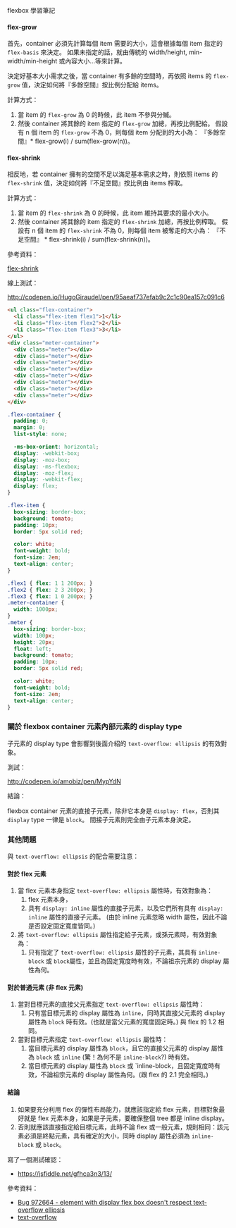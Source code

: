 flexbox 學習筆記

#### flex-grow

首先，container 必須先計算每個 item 需要的大小，這會根據每個 item 指定的 `flex-basis` 來決定。
如果未指定的話，就由傳統的 width/height, min-width/min-height 或內容大小...等來計算。

決定好基本大小需求之後，當 container 有多餘的空間時，再依照 items 的 `flex-grow` 值，決定如何將『多餘空間』按比例分配給 items。

計算方式：

1. 當 item 的 `flex-grow` 為 0 的時候，此 item 不參與分贓。
2. 然後 container 將其餘的 item 指定的 `flex-grow` 加總，再按比例配給。
  假設有 n 個 item 的 `flex-grow` 不為 0，則每個 item 分配到的大小為： 『多餘空間』* flex-grow(i) / sum(flex-grow(n))。

#### flex-shrink

相反地，若 container 擁有的空間不足以滿足基本需求之時，則依照 items 的 `flex-shrink` 值，決定如何將『不足空間』按比例由 items 榨取。

計算方式：

1. 當 item 的 `flex-shrink` 為 0 的時候，此 item 維持其要求的最小大小。
2. 然後 container 將其餘的 item 指定的 `flex-shrink` 加總，再按比例榨取。
  假設有 n 個 item 的 `flex-shrink` 不為 0，則每個 item 被奪走的大小為： 『不足空間』 * flex-shrink(i) / sum(flex-shrink(n))。

參考資料：

[flex-shrink](https://css-tricks.com/almanac/properties/f/flex-shrink/)

線上測試：

http://codepen.io/HugoGiraudel/pen/95aeaf737efab9c2c1c90ea157c091c6

```html
<ul class="flex-container">
  <li class="flex-item flex1">1</li>
  <li class="flex-item flex2">2</li>
  <li class="flex-item flex3">3</li>
</ul>
<div class="meter-container">
  <div class="meter"></div>
  <div class="meter"></div>
  <div class="meter"></div>
  <div class="meter"></div>
  <div class="meter"></div>
  <div class="meter"></div>
  <div class="meter"></div>
  <div class="meter"></div>
</div>
```

```css
.flex-container {
  padding: 0;
  margin: 0;
  list-style: none;

  -ms-box-orient: horizontal;
  display: -webkit-box;
  display: -moz-box;
  display: -ms-flexbox;
  display: -moz-flex;
  display: -webkit-flex;
  display: flex;
}

.flex-item {
  box-sizing: border-box;
  background: tomato;
  padding: 10px;
  border: 5px solid red;

  color: white;
  font-weight: bold;
  font-size: 2em;
  text-align: center;
}

.flex1 { flex: 1 1 200px; }
.flex2 { flex: 2 3 200px; }
.flex3 { flex: 1 0 200px; }
.meter-container {
  width: 1000px;
}
.meter {
  box-sizing: border-box;
  width: 100px;
  height: 20px;
  float: left;
  background: tomato;
  padding: 10px;
  border: 5px solid red;

  color: white;
  font-weight: bold;
  font-size: 2em;
  text-align: center;
}
```

### 關於 flexbox container 元素內部元素的 display type

子元素的 display type 會影響到後面介紹的 `text-overflow: ellipsis` 的有效對象。

測試：

http://codepen.io/amobiz/pen/MypYdN

結論：

flexbox container 元素的直接子元素，除非它本身是 `display: flex`，否則其 `display` type 一律是 `block`。
間接子元素則完全由子元素本身決定。


### 其他問題

與 `text-overflow: ellipsis` 的配合需要注意：

#### 對於 flex 元素

1. 當 flex 元素本身指定 `text-overflow: ellipsis` 屬性時，有效對象為：
	1. flex 元素本身，
	2. 具有 `display: inline` 屬性的直接子元素，以及它們所有具有 `display: inline` 屬性的直接子元素。
 		(由於 inline 元素忽略 width 屬性，因此不論是否設定固定寬度皆同。)
2. 將 `text-overflow: ellipsis` 屬性指定給子元素，或孫元素時，有效對象為：
	1. 只有指定了 `text-overflow: ellipsis` 屬性的子元素，其具有 `inline-block` 或 `block`屬性，並且為固定寬度時有效，不論祖宗元素的 display 屬性為何。

#### 對於普通元素 (非  flex 元素)

1. 當對目標元素的直接父元素指定 `text-overflow: ellipsis` 屬性時：
	1. 只有當目標元素的 display 屬性為 `inline`，同時其直接父元素的 display 屬性為 `block` 時有效。(也就是當父元素的寬度固定時。) 與 flex 的 1.2 相同。
2. 當對目標元素指定 `text-overflow: ellipsis` 屬性時：
	1. 當目標元素的 display 屬性為 `block`，且它的直接父元素的 display 屬性為 `block` 或 `inline` (驚！為何不是 `inline-block`?) 時有效。
	2. 當目標元素的 display 屬性為 `block` 或 `inline-block，且固定寬度時有效，不論祖宗元素的 display 屬性為何。(跟 flex 的 2.1 完全相同。)

#### 結論

1. 如果要充分利用 flex 的彈性布局能力，就應該指定給 flex 元素，目標對象最好就是 flex 元素本身，如果是子元素，要確保整個 tree 都是 inline display。
2. 否則就應該直接指定給目標元素，此時不論 flex 或一般元素，規則相同：該元素必須是終點元素，具有確定的大小，同時 display 屬性必須為  `inline-block` 或 `block`。

寫了一個測試確認：

* https://jsfiddle.net/gfhca3n3/13/
<script async src="//jsfiddle.net/gfhca3n3/13/embed/html,css,result/"></script>

參考資料：

* [Bug 972664 - element with display flex box doesn't respect text-overflow ellipsis](https://bugzilla.mozilla.org/show_bug.cgi?id=972664)
* [text-overflow](https://developer.mozilla.org/zh-TW/docs/Web/CSS/text-overflow)

